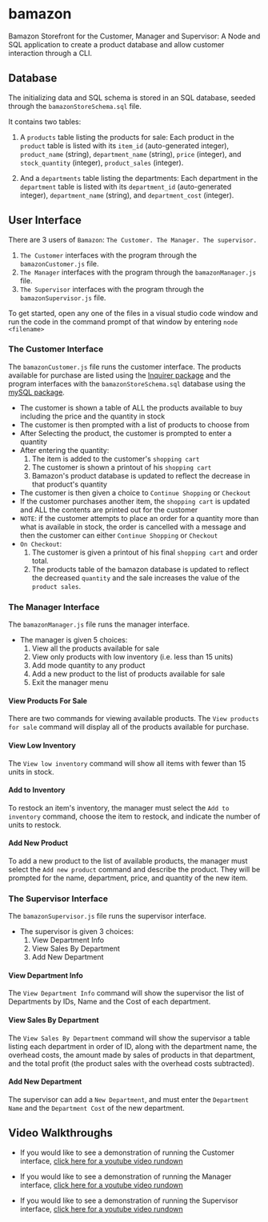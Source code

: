 # bamazon
Bamazon Storefront for the Customer, Manager and Supervisor: A Node and SQL application to create a product database and allow customer interaction through a CLI.

## Database
The initializing data and SQL schema is stored in an SQL database, seeded through the `bamazonStoreSchema.sql` file. 

It contains two tables: 
1. A `products` table listing the products for sale: Each product in the `product` table is listed with its `item_id` (auto-generated integer), `product_name` (string), `department_name` (string), `price` (integer), and `stock_quantity` (integer), `product_sales` (integer).

2. And a `departments` table listing the departments: Each department in the `department` table is listed with its `department_id` (auto-generated integer), `department_name` (string), and `department_cost` (integer).

## User Interface

There are 3 users of `Bamazon`: `The Customer. The Manager. The supervisor.`
1. `The Customer` interfaces with the program through the `bamazonCustomer.js` file.
2. `The Manager` interfaces with the program through the `bamazonManager.js` file.
3. `The Supervisor` interfaces with the program through the `bamazonSupervisor.js` file.

To get started, open any one of the files in a visual studio code window and run the code in the command prompt of that window by entering `node <filename>`

### The Customer Interface

The `bamazonCustomer.js` file runs the customer interface. The products available for purchase are listed using the [Inquirer package](https://www.npmjs.com/package/inquirer) and the program interfaces with the `bamazonStoreSchema.sql` database using the [mySQL package](https://www.npmjs.com/package/mysql). 

* The customer is shown a table of ALL the products available to buy including the price and the quantity in stock
* The customer is then prompted with a list of products to choose from
* After Selecting the product, the customer is prompted to enter a quantity
* After entering the quantity: 
    1. The item is added to the customer's `shopping cart`
    2. The customer is shown a printout of his `shopping cart`
    3. Bamazon's product database is updated to reflect the decrease in that product's quantity
* The customer is then given a choice to `Continue Shopping` or `Checkout`
* If the customer purchases another item, the `shopping cart` is updated and ALL the contents are printed out for the customer
* `NOTE`: if the customer attempts to place an order for a quantity more than what is available in stock, the order is cancelled with a message and then the customer can either `Continue Shopping` or `Checkout`
* `On Checkout`: 
    1. The customer is given a printout of his final `shopping cart` and order total.
    2. The products table of the bamazon database is updated to reflect the decreased `quantity` and the sale increases the value of the `product sales`.

### The Manager Interface

The `bamazonManager.js` file runs the manager interface.
* The manager is given 5 choices:
    1. View all the products available for sale
    2. View only products with low inventory (i.e. less than 15 units)
    3. Add mode quantity to any product
    4. Add a new product to the list of products available for sale
    5. Exit the manager menu

#### View Products For Sale
There are two commands for viewing available products. The `View products for sale` command will display all of the products available for purchase.

#### View Low Inventory
The `View low inventory` command will show all items with fewer than 15 units in stock.

#### Add to Inventory
To restock an item's inventory, the manager must select the `Add to inventory` command, choose the item to restock, and indicate the number of units to restock.

#### Add New Product
To add a new product to the list of available products, the manager must select the `Add new product` command and describe the product. They will be prompted for the name, department, price, and quantity of the new item.

### The Supervisor Interface
The `bamazonSupervisor.js` file runs the supervisor interface.
* The supervisor is given 3 choices:
    1. View Department Info
    2. View Sales By Department
    3. Add New Department

#### View Department Info
The `View Department Info` command will show the supervisor the list of Departments by IDs, Name and the Cost of each department.

#### View Sales By Department
The `View Sales By Department` command will show the supervisor a table listing each department in order of ID, along with the department name, the overhead costs, the amount made by sales of products in that department, and the total profit (the product sales with the overhead costs subtracted).

#### Add New Department
The supervisor can add a `New Department`, and must enter the `Department Name` and the `Department Cost` of the new department.

## Video Walkthroughs

* If you would like to see a demonstration of running the Customer interface, [click here for a youtube video rundown](https://www.youtube.com/watch?v=vPnRDJsMITk&t=11s)

* If you would like to see a demonstration of running the Manager interface, [click here for a youtube video rundown](https://www.youtube.com/watch?v=Qde-PEUXfk8)

* If you would like to see a demonstration of running the Supervisor interface, [click here for a youtube video rundown](https://www.youtube.com/watch?v=OBvXBy7DVU0)